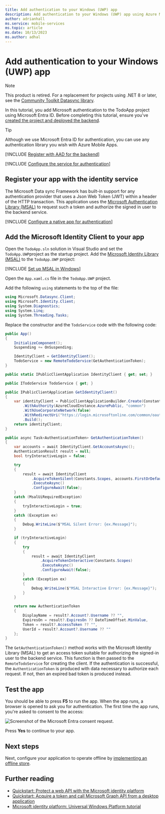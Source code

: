 ```yaml
---
title: Add authentication to your Windows (UWP) app
description: Add authentication to your Windows (UWP) app using Azure Mobile Apps with our tutorial.
author: adrianhall
ms.service: mobile-services
ms.topic: article
ms.date: 10/13/2023
ms.author: adhal
---
```


# Add authentication to your Windows (UWP) app

> [!NOTE]
> This product is retired. For a replacement for projects using .NET 8 or later, see the [Community Toolkit Datasync library](https://aka.ms/azure-mobile-apps/docs).

In this tutorial, you add Microsoft authentication to the TodoApp project using Microsoft Entra ID. Before completing this tutorial, ensure you've [created the project and deployed the backend](./index.md).

> [!TIP]
> Although we use Microsoft Entra ID for authentication, you can use any authentication library you wish with Azure Mobile Apps.  

[!INCLUDE [Register with AAD for the backend](~/mobile-apps/azure-mobile-apps/includes/quickstart/common/register-aad-backend.md)]

[!INCLUDE [Configure the service for authentication](~/mobile-apps/azure-mobile-apps/includes/quickstart/windows/configure-auth-backend.md)]

## Register your app with the identity service

The Microsoft Data sync Framework has built-in support for any authentication provider that uses a Json Web Token (JWT) within a header of the HTTP transaction.  This application uses the [Microsoft Authentication Library (MSAL)](/azure/active-directory/develop/msal-overview) to request such a token and authorize the signed in user to the backend service.

[!INCLUDE [Configure a native app for authentication](~/mobile-apps/azure-mobile-apps/includes/quickstart/common/register-aad-client.md)]

## Add the Microsoft Identity Client to your app

Open the `TodoApp.sln` solution in Visual Studio and set the `TodoApp.UWP`project as the startup project.  Add the [Microsoft Identity Library (MSAL)](/azure/active-directory/develop/msal-overview) to the `TodoApp.UWP` project:

[!INCLUDE [Set up MSAL in Windows](~/mobile-apps/azure-mobile-apps/includes/quickstart/windows/add-msal-library.md)]

Open the `App.xaml.cs` file in the `TodoApp.UWP` project.

Add the following `using` statements to the top of the file:

``` csharp
using Microsoft.Datasync.Client;
using Microsoft.Identity.Client;
using System.Diagnostics;
using System.Linq;
using System.Threading.Tasks;
```

Replace the constructor and the `TodoService` code with the following code:

``` csharp
public App()
{
    InitializeComponent();
    Suspending += OnSuspending;

    IdentityClient = GetIdentityClient();
    TodoService = new RemoteTodoService(GetAuthenticationToken);
}

public static IPublicClientApplication IdentityClient { get; set; }

public ITodoService TodoService { get; }

public IPublicClientApplication GetIdentityClient()
{
    var identityClient = PublicClientApplicationBuilder.Create(Constants.ApplicationId)
        .WithAuthority(AzureCloudInstance.AzurePublic, "common")
        .WithUseCorporateNetwork(false)
        .WithRedirectUri("https://login.microsoftonline.com/common/oauth2/nativeclient")
        .Build();
    return identityClient;
}

public async Task<AuthenticationToken> GetAuthenticationToken()
{
    var accounts = await IdentityClient.GetAccountsAsync();
    AuthenticationResult result = null;
    bool tryInteractiveLogin = false;

    try
    {
        result = await IdentityClient
            .AcquireTokenSilent(Constants.Scopes, accounts.FirstOrDefault())
            .ExecuteAsync()
            .ConfigureAwait(false);
    }
    catch (MsalUiRequiredException)
    {
        tryInteractiveLogin = true;
    }
    catch (Exception ex)
    {
        Debug.WriteLine($"MSAL Silent Error: {ex.Message}");
    }

    if (tryInteractiveLogin)
    {
        try
        {
            result = await IdentityClient
                .AcquireTokenInteractive(Constants.Scopes)
                .ExecuteAsync()
                .ConfigureAwait(false);
        }
        catch (Exception ex)
        {
            Debug.WriteLine($"MSAL Interactive Error: {ex.Message}");
        }
    }

    return new AuthenticationToken
    {
        DisplayName = result?.Account?.Username ?? "",
        ExpiresOn = result?.ExpiresOn ?? DateTimeOffset.MinValue,
        Token = result?.AccessToken ?? "",
        UserId = result?.Account?.Username ?? ""
    };
}
```

The `GetAuthenticationToken()` method works with the Microsoft Identity Library (MSAL) to get an access token suitable for authorizing the signed-in user to the backend service.  This function is then passed to the `RemoteTodoService` for creating the client.  If the authentication is successful, the `AuthenticationToken` is produced with data necessary to authorize each request.  If not, then an expired bad token is produced instead.

## Test the app

You should be able to press **F5** to run the app.  When the app runs, a browser is opened to ask you for authentication.  The first time the app runs, you're asked to consent to the access:

![Screenshot of the Microsoft Entra consent request.](./media/authentication-consent.png)

Press **Yes** to continue to your app.

## Next steps

Next, configure your application to operate offline by [implementing an offline store](./offline.md).

## Further reading

* [Quickstart: Protect a web API with the Microsoft identity platform](/azure/active-directory/develop/web-api-quickstart?pivots=devlang-aspnet-core)
* [Quickstart: Acquire a token and call Microsoft Graph API from a desktop application](/azure/active-directory/develop/desktop-app-quickstart?pivots=devlang-windows-desktop)
* [Microsoft identity platform: Universal Windows Platform tutorial](/azure/active-directory/develop/tutorial-v2-windows-uwp)   
